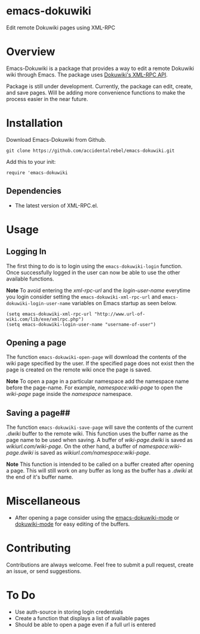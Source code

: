 # emacs-dokuwiki
Edit remote Dokuwiki pages using XML-RPC

# Overview #
Emacs-Dokuwiki is a package that provides a way to edit a remote Dokuwiki wiki through Emacs. The package uses [Dokuwiki's XML-RPC API](https://www.dokuwiki.org/devel:xmlrpc).

Package is still under development. Currently, the package can edit, create, and save pages. Will be adding more convenience functions to make the process easier in the near future.

# Installation #
Download Emacs-Dokuwiki from Github.

``` emacs-lisp
git clone https://github.com/accidentalrebel/emacs-dokuwiki.git
```

Add this to your init:

``` emacs-lisp
require 'emacs-dokuwiki
```

## Dependencies ##
  * The latest version of XML-RPC.el.

# Usage #

## Logging In ##
The first thing to do is to login using the `emacs-dokuwiki-login` function. Once successfully logged in the user can now be able to use the other available functions.

**Note**
To avoid entering the *xml-rpc-url* and the *login-user-name* everytime you login consider setting the `emacs-dokuwiki-xml-rpc-url` and `emacs-dokuwiki-login-user-name` variables on Emacs startup as seen below.

``` emacs-lisp
(setq emacs-dokuwiki-xml-rpc-url "http://www.url-of-wiki.com/lib/exe/xmlrpc.php")
(setq emacs-dokuwiki-login-user-name "username-of-user")
```

## Opening a page ##
The function `emacs-dokuwiki-open-page` will download the contents of the wiki page specified by the user. If the specified page does not exist then the page is created on the remote wiki once the page is saved.

**Note**
To open a page in a particular namespace add the namespace name before the page-name. For example, *namespace:wiki-page* to open the *wiki-page* page inside the *namespace* namespace.

## Saving a page##
The function `emacs-dokuwiki-save-page` will save the contents of the current *.dwiki* buffer to the remote wiki. This function uses the buffer name as the page name to be used when saving. A buffer of *wiki-page.dwiki* is saved as *wikiurl.com/wiki-page*. On the other hand, a buffer of *namespace:wiki-page.dwiki* is saved as *wikiurl.com/namespace:wiki-page*.

**Note**
This function is intended to be called on a buffer created after opening a page. This will still work on any buffer as long as the buffer has a *.dwiki* at the end of it's buffer name.

# Miscellaneous #
  * After opening a page consider using the [emacs-dokuwiki-mode](https://github.com/kai2nenobu/emacs-dokuwiki-mode) or [dokuwiki-mode](https://github.com/kai2nenobu/emacs-dokuwiki-mode) for easy editing of the buffers.
  
# Contributing #
Contributions are always welcome. Feel free to submit a pull request, create an issue, or send suggestions.

# To Do #
  * Use auth-source in storing login credentials
  * Create a function that displays a list of available pages
  * Should be able to open a page even if a full url is entered
